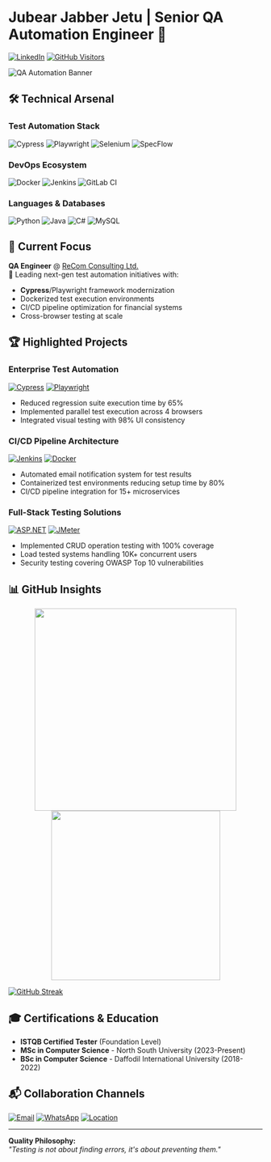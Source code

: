 # Jubear Jabber Jetu | Senior QA Automation Engineer 🚀

[![LinkedIn](https://img.shields.io/badge/LinkedIn-Connect-blue?style=for-the-badge&logo=linkedin)](https://linkedin.com/in/jubear-jabber-jetu-2aaa05159)
[![GitHub Visitors](https://komarev.com/ghpvc/?username=Jubear-Jabber-Jetu&label=Profile%20Views&color=0e75b6&style=flat)](https://github.com/Jubear-Jabber-Jetu)

![QA Automation Banner](https://media.licdn.com/dms/image/D5616AQH0y6V_xdCWwg/profile-displaybackgroundimage-shrink_200_800/0/1719350431073?e=2147483647&v=beta&t=cuasrKMWr-GMwNt6gvTBjXG0pjEMoo5Nwd5IGKJzmTY)

## 🛠️ Technical Arsenal

### **Test Automation Stack**
![Cypress](https://img.shields.io/badge/Cypress-17202C?logo=cypress&logoColor=white)
![Playwright](https://img.shields.io/badge/Playwright-45ba4b?logo=playwright&logoColor=white)
![Selenium](https://img.shields.io/badge/Selenium-43B02A?logo=selenium&logoColor=white)
![SpecFlow](https://img.shields.io/badge/SpecFlow-00b140?logo=specflow&logoColor=white)

### **DevOps Ecosystem**
![Docker](https://img.shields.io/badge/Docker-2496ED?logo=docker&logoColor=white)
![Jenkins](https://img.shields.io/badge/Jenkins-D24939?logo=jenkins&logoColor=white)
![GitLab CI](https://img.shields.io/badge/GitLab_CI-FCA121?logo=gitlab&logoColor=white)

### **Languages & Databases**
![Python](https://img.shields.io/badge/Python-3776AB?logo=python&logoColor=white)
![Java](https://img.shields.io/badge/Java-ED8B00?logo=openjdk&logoColor=white)
![C#](https://img.shields.io/badge/C%23-239120?logo=c-sharp&logoColor=white)
![MySQL](https://img.shields.io/badge/MySQL-4479A1?logo=mysql&logoColor=white)

## 💼 Current Focus
**QA Engineer** @ [ReCom Consulting Ltd.](https://recomconsulting.com/)  
🔧 Leading next-gen test automation initiatives with:
- **Cypress**/Playwright framework modernization
- Dockerized test execution environments
- CI/CD pipeline optimization for financial systems
- Cross-browser testing at scale

## 🏆 Highlighted Projects

### **Enterprise Test Automation**
[![Cypress](https://img.shields.io/badge/REAL%20TIME-Cypress-17202C)](https://github.com/Jubear-Jabber-Jetu/WebsiteTestingWithCypress) 
[![Playwright](https://img.shields.io/badge/PROPRIETARY-Playwright-45ba4b)]() 
- Reduced regression suite execution time by 65%
- Implemented parallel test execution across 4 browsers
- Integrated visual testing with 98% UI consistency

### **CI/CD Pipeline Architecture**
[![Jenkins](https://img.shields.io/badge/Jenkins-D24939)](https://github.com/Jubear-Jabber-Jetu/Docker_Email_Send) 
[![Docker](https://img.shields.io/badge/Docker-2496ED)](https://github.com/Jubear-Jabber-Jetu/Docker)
- Automated email notification system for test results
- Containerized test environments reducing setup time by 80%
- CI/CD pipeline integration for 15+ microservices

### **Full-Stack Testing Solutions**
[![ASP.NET](https://img.shields.io/badge/.NET-512BD4)](https://github.com/Jubear-Jabber-Jetu/Create-ASP.NET-Core-Web-Application-With-SQL-Server-Database-Connection-and-CRUD-Operations) 
[![JMeter](https://img.shields.io/badge/JMeter-D22128)](https://github.com/Jubear-Jabber-Jetu/Management-System-Automation-With-Cypress)
- Implemented CRUD operation testing with 100% coverage
- Load tested systems handling 10K+ concurrent users
- Security testing covering OWASP Top 10 vulnerabilities

## 📊 GitHub Insights

<div align="center">
  <a href="https://github.com/Jubear-Jabber-Jetu">
    <img width="400" src="https://github-readme-stats.vercel.app/api?username=Jubear-Jabber-Jetu&show_icons=true&theme=dark&hide_title=true&count_private=true&include_all_commits=true">
    <img width="335" src="https://github-readme-stats.vercel.app/api/top-langs/?username=Jubear-Jabber-Jetu&layout=compact&theme=dark&hide=html,css">
  </a>
</div>

[![GitHub Streak](https://streak-stats.demolab.com?user=Jubear-Jabber-Jetu&theme=dark&hide_border=true)](https://git.io/streak-stats)

## 🎓 Certifications & Education
- **ISTQB Certified Tester** (Foundation Level)
- **MSc in Computer Science** - North South University (2023-Present)
- **BSc in Computer Science** - Daffodil International University (2018-2022)

## 📬 Collaboration Channels
[![Email](https://img.shields.io/badge/Email-jubearjabberjetu@gmail.com-critical?logo=gmail)](mailto:jubearjabberjetu@gmail.com)
[![WhatsApp](https://img.shields.io/badge/WhatsApp-+8801684300844-success?logo=whatsapp)](https://wa.me/8801684300844)
[![Location](https://img.shields.io/badge/Location-Jatrabari,%20Dhaka-informational?logo=map-pin)](https://maps.app.goo.gl/)

---

**Quality Philosophy:**  
*"Testing is not about finding errors, it's about preventing them."*
